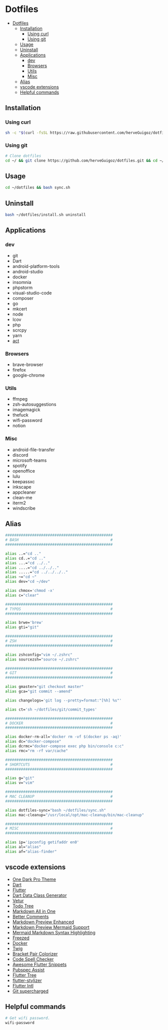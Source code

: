 # Dotfiles
- [Dotfiles](#dotfiles)
  - [Installation](#installation)
    - [Using curl](#using-curl)
    - [Using git](#using-git)
  - [Usage](#usage)
  - [Uninstall](#uninstall)
  - [Applications](#applications)
    - [dev](#dev)
    - [Browsers](#browsers)
    - [Utils](#utils)
    - [Misc](#misc)
  - [Alias](#alias)
  - [vscode extensions](#vscode-extensions)
  - [Helpful commands](#helpful-commands)
  
## Installation

### Using curl

```bash
sh -c "$(curl -fsSL https://raw.githubusercontent.com/herveGuigoz/dotfiles/master/install.sh)"
```

### Using git

```bash
# Clone dotfiles
cd ~/ && git clone https://github.com/herveGuigoz/dotfiles.git && cd ~/dotfiles
```


## Usage
```bash
cd ~/dotfiles && bash sync.sh
```

## Uninstall

```bash
bash ~/dotfiles/install.sh uninstall
```

## Applications

### dev

- git
- Dart
- android-platform-tools
- android-studio
- docker
- insomnia
- phpstorm
- visual-studio-code
- composer
- go
- mkcert
- node
- lcov
- php
- scrcpy
- yarn
- [act](https://github.com/nektos/act)

### Browsers

- brave-browser
- firefox
- google-chrome

### Utils

- ffmpeg
- zsh-autosuggestions
- imagemagick
- thefuck
- wifi-password
- notion

### Misc

- android-file-transfer
- discord
- microsoft-teams
- spotify
- openoffice
- lulu
- keepassxc
- inkscape
- appcleaner
- clean-me
- iterm2
- windscribe

## Alias

```bash
################################################
# BASH                                         #
################################################

alias ..="cd .."
alias cd..="cd .."
alias ...="cd ../.."
alias ....="cd ../../.."
alias .....="cd ../../../.."
alias ~="cd ~"
alias dev="cd ~/dev"

alias chmox='chmod -x'
alias c="clear"

################################################
# TYPOS                                        #
################################################

alias brwe='brew'
alias gti="git"

################################################
# ZSH                                          #
################################################

alias zshconfig="vim ~/.zshrc"
alias sourcezsh="source ~/.zshrc"

################################################
# GIT                                          #
################################################

alias gmaster="git checkout master"
alias gca="git commit --amend"

alias changelogs='git log --pretty=format:"[%h] %s"'

alias ct='sh ~/dotfiles/git/commit_types'

################################################
# DOCKER                                       #
################################################

alias docker-rm-all='docker rm -vf $(docker ps -aq)'
alias dc="docker-compose"
alias dcrmc="docker-compose exec php bin/console c:c"
alias rmc="rm -rf var/cache"

################################################
# SHORTCUTS                                    #
################################################

alias g="git"
alias v="vim"

################################################
# MAC CLEANUP                                  #
################################################

alias dotfiles-sync="bash ~/dotfiles/sync.sh"
alias mac-cleanup="/usr/local/opt/mac-cleanup/bin/mac-cleanup"

################################################
# MISC                                         #
################################################

alias ip='ipconfig getifaddr en0'
alias al="alias"
alias af="alias-finder"
```

## vscode extensions

- [One Dark Pro Theme](https://marketplace.visualstudio.com/items?itemName=zhuangtongfa.Material-theme)
- [Dart](https://marketplace.visualstudio.com/items?itemName=Dart-Code.dart-code)
- [Flutter](https://marketplace.visualstudio.com/items?itemName=Dart-Code.flutter)
- [Dart Data Class Generator](https://marketplace.visualstudio.com/items?itemName=BendixMa.dart-data-class-generator)
- [Vetur](https://marketplace.visualstudio.com/items?itemName=octref.vetur)
- [Todo Tree](https://marketplace.visualstudio.com/items?itemName=Gruntfuggly.todo-tree)
- [Markdown All in One](https://marketplace.visualstudio.com/items?itemName=yzhang.markdown-all-in-one)
- [Better Comments](https://marketplace.visualstudio.com/items?itemName=aaron-bond.better-comments)
- [Markdown Preview Enhanced](https://marketplace.visualstudio.com/items?itemName=shd101wyy.markdown-preview-enhanced)
- [Markdown Preview Mermaid Support](https://marketplace.visualstudio.com/items?itemName=bierner.markdown-mermaid)
- [Mermaid Markdown Syntax Highlighting](https://marketplace.visualstudio.com/items?itemName=bpruitt-goddard.mermaid-markdown-syntax-highlighting)
- [Freezed](https://marketplace.visualstudio.com/items?itemName=blaxou.freezed)
- [Docker](https://marketplace.visualstudio.com/items?itemName=ms-azuretools.vscode-docker)
- [Twig](https://marketplace.visualstudio.com/items?itemName=whatwedo.twig)
- [Bracket Pair Colorizer](https://marketplace.visualstudio.com/items?itemName=CoenraadS.bracket-pair-colorizer)
- [Code Spell Checker](https://marketplace.visualstudio.com/items?itemName=streetsidesoftware.code-spell-checker)
- [Awesome Flutter Snippets](https://marketplace.visualstudio.com/items?itemName=Nash.awesome-flutter-snippets)
- [Pubspec Assist](https://marketplace.visualstudio.com/items?itemName=jeroen-meijer.pubspec-assist)
- [Flutter Tree](https://marketplace.visualstudio.com/items?itemName=marcelovelasquez.flutter-tree)
- [flutter-stylizer](https://marketplace.visualstudio.com/items?itemName=gmlewis-vscode.flutter-stylizer)
- [Flutter Intl](https://marketplace.visualstudio.com/items?itemName=localizely.flutter-intl)
- [Git supercharged](https://marketplace.visualstudio.com/items?itemName=eamodio.gitlens)

## Helpful commands

```bash
# Get wifi password.
wifi-password
```
